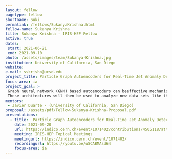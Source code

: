 ```yaml
---
layout: fellow
pagetype: fellow
shortname: Suki
permalink: /fellows/SukanyaKrishna.html
fellow-name: Sukanya Krishna
title: Sukanya Krishna - IRIS-HEP Fellow
active: true
dates:
 start: 2021-06-21
 end: 2021-09-10
photo: /assets/images/team/Sukanya-Krishna.jpg
institution: University of California, San Diego
website:
e-mail: sskrishn@ucsd.edu
project_title: Particle Graph Autoencoders for Real-Time Jet Anomaly Detection
focus-area: ia
project_goal: >
 Graph neural network (GNN) based autoencoders can beeffective mechanisms for reconstructing particle jets and isolating anomalous signals from background data. The goal of this project is to investigate different types of graph-based autoencoders as well as randomized neural network architectures, including variational autoencoders or normalizing flows.
 These architectures will then be used to analyze new data sets like the public DarkMachines data set, or more complex CMS simulation to search for new physics.
mentors:
 - Javier Duarte - (University of California, San Diego)
proposal: /assets/pdf/Fellow-Sukanya-Krishna-Proposal.pdf
presentations:
  - title:  Particle Graph Autoencoders for Real-Time Jet Anomaly Detection
    date: 2021-09-20
    url: https://indico.cern.ch/event/1071402/contributions/4505118/attachments/2312856/3936444/IRIS-HEP%20Fellow%20Pres%20Slides%20Final.pdf
    meeting: IRIS-HEP Topical Meetings
    meetingurl: https://indico.cern.ch/event/1071402/
    recordingurl: https://youtu.be/uSCABMAsd64
    focus-area: ia
---
```

